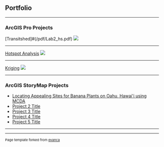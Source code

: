 ## Portfolio

---

### ArcGIS Pro Projects

[Transitshed]#(/pdf/Lab2_hs.pdf)
<img src="images/dummy_thumbnail.jpg?raw=true"/>

---
[Hotspot Analysis](/pdf/LocalMoran.pdf)
<img src="images/dummy_thumbnail.jpg?raw=true"/>

---
[Kriging](/pdf/kriging.pdf)
<img src="images/dummy_thumbnail.jpg?raw=true"/>

---

### ArcGIS StoryMap Projects

- [Locating Appealing Sites for Banana Plants on Oahu, Hawai'i using MCDA](https://storymaps.arcgis.com/stories/4f7f146bc3af4daca2d5d8f0a5f62b6d)
- [Project 2 Title](http://example.com/)
- [Project 3 Title](http://example.com/)
- [Project 4 Title](http://example.com/)
- [Project 5 Title](http://example.com/)

---




---
<p style="font-size:11px">Page template forked from <a href="https://github.com/evanca/quick-portfolio">evanca</a></p>
<!-- Remove above link if you don't want to attibute -->
